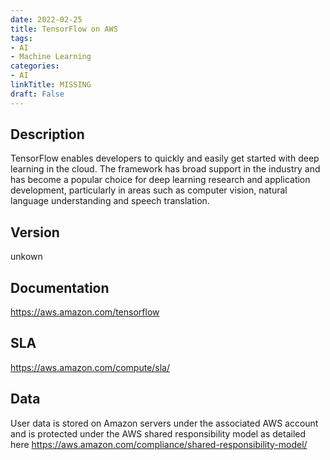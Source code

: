 ```yaml
---
date: 2022-02-25
title: TensorFlow on AWS
tags: 
- AI
- Machine Learning
categories: 
- AI
linkTitle: MISSING
draft: False
---
```


## Description

TensorFlow enables developers to quickly and easily get started with deep learning in the cloud. The framework has broad support in the industry and has become a popular choice for deep learning research and application development, particularly in areas such as computer vision, natural language understanding and speech translation.

## Version

unkown

## Documentation

https://aws.amazon.com/tensorflow

## SLA

https://aws.amazon.com/compute/sla/

## Data

User data is stored on Amazon servers under the associated AWS account and is protected under the AWS shared responsibility model as detailed here https://aws.amazon.com/compliance/shared-responsibility-model/
